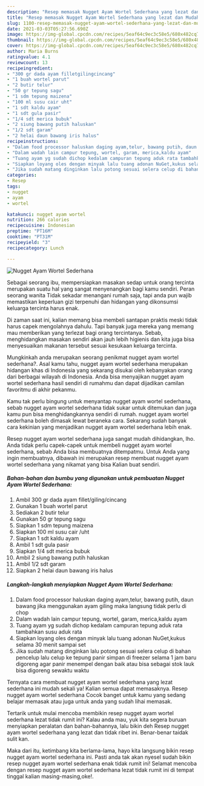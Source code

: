 ```yaml
---
description: "Resep memasak Nugget Ayam Wortel Sederhana yang lezat dan Mudah Dibuat"
title: "Resep memasak Nugget Ayam Wortel Sederhana yang lezat dan Mudah Dibuat"
slug: 1100-resep-memasak-nugget-ayam-wortel-sederhana-yang-lezat-dan-mudah-dibuat
date: 2021-03-03T05:27:56.690Z
image: https://img-global.cpcdn.com/recipes/5eaf64c9ec3c58e5/680x482cq70/nugget-ayam-wortel-sederhana-foto-resep-utama.jpg
thumbnail: https://img-global.cpcdn.com/recipes/5eaf64c9ec3c58e5/680x482cq70/nugget-ayam-wortel-sederhana-foto-resep-utama.jpg
cover: https://img-global.cpcdn.com/recipes/5eaf64c9ec3c58e5/680x482cq70/nugget-ayam-wortel-sederhana-foto-resep-utama.jpg
author: Maria Burns
ratingvalue: 4.1
reviewcount: 13
recipeingredient:
- "300 gr dada ayam filletgilingcincang"
- "1 buah wortel parut"
- "2 butir telur"
- "50 gr tepung sagu"
- "1 sdm tepung maizena"
- "100 ml susu cair uht"
- "1 sdt kaldu ayam"
- "1 sdt gula pasir"
- "1/4 sdt merica bubuk"
- "2 siung bawang putih haluskan"
- "1/2 sdt garam"
- "2 helai daun bawang iris halus"
recipeinstructions:
- "Dalam food processor haluskan daging ayam,telur, bawang putih, daun bawang jika menggunakan ayam giling maka langsung tidak perlu di chop"
- "Dalam wadah lain campur tepung, wortel, garam, merica,kaldu ayam"
- "Tuang ayam yg sudah dichop kedalam campuran tepung aduk rata tambahkan susu aduk rata"
- "Siapkan loyang oles dengan minyak lalu tuang adonan NuGet,kukus selama 30 menit sampai set"
- "Jika sudah matang dinginkan lalu potong sesuai selera celup di bahan pencelup lalu celup ke tepung panir simpan di freezer selama 1 jam baru digoreng agar panir menempel dengan baik atau bisa sebagai stok lauk bisa digoreng sewaktu waktu"
categories:
- Resep
tags:
- nugget
- ayam
- wortel

katakunci: nugget ayam wortel 
nutrition: 266 calories
recipecuisine: Indonesian
preptime: "PT16M"
cooktime: "PT31M"
recipeyield: "3"
recipecategory: Lunch

---
```



![Nugget Ayam Wortel Sederhana](https://img-global.cpcdn.com/recipes/5eaf64c9ec3c58e5/680x482cq70/nugget-ayam-wortel-sederhana-foto-resep-utama.jpg)

Sebagai seorang ibu, mempersiapkan masakan sedap untuk orang tercinta merupakan suatu hal yang sangat menyenangkan bagi kamu sendiri. Peran seorang  wanita Tidak sekadar menangani rumah saja, tapi anda pun wajib memastikan keperluan gizi terpenuhi dan hidangan yang dikonsumsi keluarga tercinta harus enak.

Di zaman  saat ini, kalian memang bisa membeli santapan praktis meski tidak harus capek mengolahnya dahulu. Tapi banyak juga mereka yang memang mau memberikan yang terlezat bagi orang tercintanya. Sebab, menghidangkan masakan sendiri akan jauh lebih higienis dan kita juga bisa menyesuaikan makanan tersebut sesuai kesukaan keluarga tercinta. 



Mungkinkah anda merupakan seorang penikmat nugget ayam wortel sederhana?. Asal kamu tahu, nugget ayam wortel sederhana merupakan hidangan khas di Indonesia yang sekarang disukai oleh kebanyakan orang dari berbagai wilayah di Indonesia. Anda bisa menyajikan nugget ayam wortel sederhana hasil sendiri di rumahmu dan dapat dijadikan camilan favoritmu di akhir pekanmu.

Kamu tak perlu bingung untuk menyantap nugget ayam wortel sederhana, sebab nugget ayam wortel sederhana tidak sukar untuk ditemukan dan juga kamu pun bisa menghidangkannya sendiri di rumah. nugget ayam wortel sederhana boleh dimasak lewat beraneka cara. Sekarang sudah banyak cara kekinian yang menjadikan nugget ayam wortel sederhana lebih enak.

Resep nugget ayam wortel sederhana juga sangat mudah dihidangkan, lho. Anda tidak perlu capek-capek untuk membeli nugget ayam wortel sederhana, sebab Anda bisa membuatnya ditempatmu. Untuk Anda yang ingin membuatnya, dibawah ini merupakan resep membuat nugget ayam wortel sederhana yang nikamat yang bisa Kalian buat sendiri.

<!--inarticleads1-->

##### Bahan-bahan dan bumbu yang digunakan untuk pembuatan Nugget Ayam Wortel Sederhana:

1. Ambil 300 gr dada ayam fillet/giling/cincang
1. Gunakan 1 buah wortel parut
1. Sediakan 2 butir telur
1. Gunakan 50 gr tepung sagu
1. Siapkan 1 sdm tepung maizena
1. Siapkan 100 ml susu cair /uht
1. Siapkan 1 sdt kaldu ayam
1. Ambil 1 sdt gula pasir
1. Siapkan 1/4 sdt merica bubuk
1. Ambil 2 siung bawang putih haluskan
1. Ambil 1/2 sdt garam
1. Siapkan 2 helai daun bawang iris halus




<!--inarticleads2-->

##### Langkah-langkah menyiapkan Nugget Ayam Wortel Sederhana:

1. Dalam food processor haluskan daging ayam,telur, bawang putih, daun bawang jika menggunakan ayam giling maka langsung tidak perlu di chop
1. Dalam wadah lain campur tepung, wortel, garam, merica,kaldu ayam
1. Tuang ayam yg sudah dichop kedalam campuran tepung aduk rata tambahkan susu aduk rata
1. Siapkan loyang oles dengan minyak lalu tuang adonan NuGet,kukus selama 30 menit sampai set
1. Jika sudah matang dinginkan lalu potong sesuai selera celup di bahan pencelup lalu celup ke tepung panir simpan di freezer selama 1 jam baru digoreng agar panir menempel dengan baik atau bisa sebagai stok lauk bisa digoreng sewaktu waktu




Ternyata cara membuat nugget ayam wortel sederhana yang lezat sederhana ini mudah sekali ya! Kalian semua dapat memasaknya. Resep nugget ayam wortel sederhana Cocok banget untuk kamu yang sedang belajar memasak atau juga untuk anda yang sudah lihai memasak.

Tertarik untuk mulai mencoba membikin resep nugget ayam wortel sederhana lezat tidak rumit ini? Kalau anda mau, yuk kita segera buruan menyiapkan peralatan dan bahan-bahannya, lalu bikin deh Resep nugget ayam wortel sederhana yang lezat dan tidak ribet ini. Benar-benar taidak sulit kan. 

Maka dari itu, ketimbang kita berlama-lama, hayo kita langsung bikin resep nugget ayam wortel sederhana ini. Pasti anda tak akan nyesel sudah bikin resep nugget ayam wortel sederhana enak tidak rumit ini! Selamat mencoba dengan resep nugget ayam wortel sederhana lezat tidak rumit ini di tempat tinggal kalian masing-masing,oke!.

